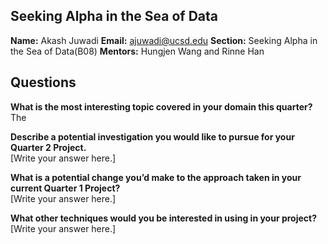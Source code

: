 ## Seeking Alpha in the Sea of Data 
**Name:** Akash Juwadi 
**Email:** ajuwadi@ucsd.edu
**Section:** Seeking Alpha in the Sea of Data(B08) 
**Mentors:** Hungjen Wang and Rinne Han  

## Questions
**What is the most interesting topic covered in your domain this quarter?**  
The

**Describe a potential investigation you would like to pursue for your Quarter 2 Project.**  
[Write your answer here.]

**What is a potential change you’d make to the approach taken in your current Quarter 1 Project?**  
[Write your answer here.]

**What other techniques would you be interested in using in your project?**  
[Write your answer here.]
